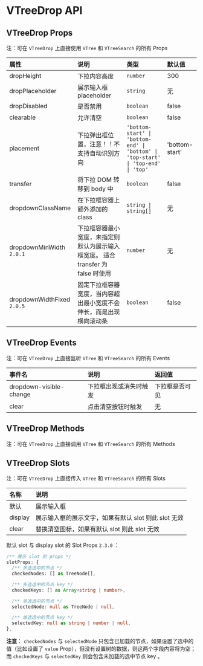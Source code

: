 # VTreeDrop API

## VTreeDrop Props

注：可在 `VTreeDrop` 上直接使用 `VTree` 和 `VTreeSearch` 的所有 Props

| 属性                       | 说明                                                                             | 类型                                                                              | 默认值         |
| :------------------------- | :------------------------------------------------------------------------------- | :-------------------------------------------------------------------------------- | :------------- |
| dropHeight                 | 下拉内容高度                                                                     | `number`                                                                          | 300            |
| dropPlaceholder            | 展示输入框 placeholder                                                           | `string`                                                                          | 无             |
| dropDisabled               | 是否禁用                                                                         | `boolean`                                                                         | false          |
| clearable                  | 允许清空                                                                         | `boolean`                                                                         | false          |
| placement                  | 下拉弹出框位置，注意！！不支持自动识别方向                                       | `'bottom-start' \| 'bottom-end' \| 'bottom' \| 'top-start' \| 'top-end' \| 'top'` | 'bottom-start' |
| transfer                   | 将下拉 DOM 转移到 body 中                                                        | `boolean`                                                                         | false          |
| dropdownClassName          | 在下拉框容器上额外添加的 class                                                   | `string \| string[]`                                                              | 无             |
| dropdownMinWidth `2.0.1`   | 下拉框容器最小宽度，未指定则默认为展示输入框宽度。 适合 transfer 为 false 时使用 | `number`                                                                          | 无             |
| dropdownWidthFixed `2.0.5` | 固定下拉框容器宽度，当内容超出最小宽度不会伸长，而是出现横向滚动条               | `boolean`                                                                         | false          |

## VTreeDrop Events

注：可在 `VTreeDrop` 上直接监听 `VTree` 和 `VTreeSearch` 的所有 Events

| 事件名                  | 说明                   | 返回值         |
| :---------------------- | :--------------------- | :------------- |
| dropdown-visible-change | 下拉框出现或消失时触发 | 下拉框是否可见 |
| clear                   | 点击清空按钮时触发     | 无             |

## VTreeDrop Methods

注：可在 `VTreeDrop` 上直接调用 `VTree` 和 `VTreeSearch` 的所有 Methods

## VTreeDrop Slots

注：可在 `VTreeDrop` 上直接传入 `VTree` 和 `VTreeSearch` 的所有 Slots

| 名称    | 说明                                                 |
| :------ | :--------------------------------------------------- |
| 默认    | 展示输入框                                           |
| display | 展示输入框的展示文字，如果有默认 slot 则此 slot 无效 |
| clear   | 替换清空图标，如果有默认 slot 则此 slot 无效         |

默认 slot 与 display slot 的 Slot Props `2.3.0` ：

```typescript
/** 展示 slot 的 props */
slotProps: {
  /** 多选选中的节点 */
  checkedNodes: [] as TreeNode[],

  /** 多选选中的节点 key */
  checkedKeys: [] as Array<string | number>,

  /** 单选选中的节点 */
  selectedNode: null as TreeNode | null,

  /** 单选选中的节点 key */
  selectedKey: null as string | number | null,
},
```

**注意**： `checkedNodes` 与 `selectedNode` 只包含已加载的节点，如果设置了选中的值（比如设置了 `value` Prop），但没有设置树的数据，则这两个字段内容将为空；而 `checkedKeys` 与 `selectedKey` 则会包含未加载的选中节点 key 。
